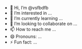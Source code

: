 - 👋 Hi, I’m @vsfbdfb
- 👀 I’m interested in ...
- 🌱 I’m currently learning ...
- 💞️ I’m looking to collaborate on ...
- 📫 How to reach me ...
- 😄 Pronouns: ...
- ⚡ Fun fact: ...

<!---
vsfbdfb/vsfbdfb is a ✨ special ✨ repository because its `README.md` (this file) appears on your GitHub profile.
You can click the Preview link to take a look at your changes.
--->
